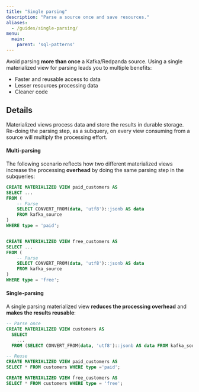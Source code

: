 ```yaml
---
title: "Single parsing"
description: "Parse a source once and save resources."
aliases:
  - /guides/single-parsing/
menu:
  main:
    parent: 'sql-patterns'
---
```


<!-- Use a single materialized view to parse a Kafka/Redpanda source **only once** and save resources. -->
Avoid parsing **more than once** a Kafka/Redpanda source. Using a single materialized view for parsing leads you to multiple benefits:
* Faster and reusable access to data
* Lesser resources processing data
* Cleaner code

## Details

Materialized views process data and store the results in durable storage. Re-doing the parsing step, as a subquery, on every view consuming from a source will multiply the processing effort.

#### Multi-parsing

The following scenario reflects how two different materialized views increase the processing **overhead** by doing the same parsing step in the subqueries:

```sql
CREATE MATERIALIZED VIEW paid_customers AS
SELECT ...
FROM (
    -- Parse
    SELECT CONVERT_FROM(data, 'utf8')::jsonb AS data
    FROM kafka_source
)
WHERE type = 'paid';


CREATE MATERIALIZED VIEW free_customers AS
SELECT ...
FROM (
    -- Parse
    SELECT CONVERT_FROM(data, 'utf8')::jsonb AS data
    FROM kafka_source
)
WHERE type = 'free';
```

#### Single-parsing

A single parsing materialized view **reduces the processing overhead** and **makes the results reusable**:

```sql
-- Parse once
CREATE MATERIALIZED VIEW customers AS
  SELECT
    ...
  FROM (SELECT CONVERT_FROM(data, 'utf8')::jsonb AS data FROM kafka_source);

-- Reuse
CREATE MATERIALIZED VIEW paid_customers AS
SELECT * FROM customers WHERE type ='paid';

CREATE MATERIALIZED VIEW free_customers AS
SELECT * FROM customers WHERE type = 'free';
```
